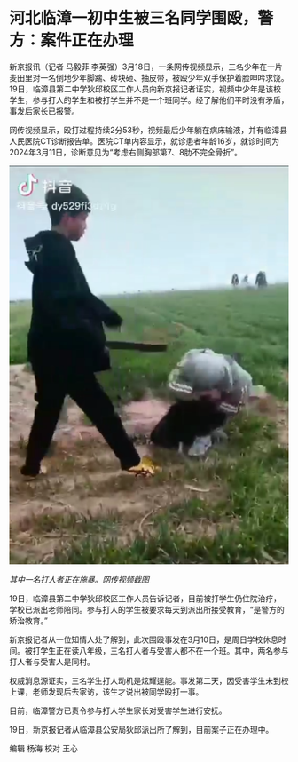 # 河北临漳一初中生被三名同学围殴，警方：案件正在办理

新京报讯（记者 马毅菲
李英强）3月18日，一条网传视频显示，三名少年在一片麦田里对一名倒地少年脚踹、砖块砸、抽皮带，被殴少年双手保护着脸呻吟求饶。19日，临漳县第二中学狄邱校区工作人员向新京报记者证实，视频中少年是该校学生，参与打人的学生和被打学生并不是一个班同学。经了解他们平时没有矛盾，事发后家长已报警。

网传视频显示，殴打过程持续2分53秒，视频最后少年躺在病床输液，并有临漳县人民医院CT诊断报告单。医院CT单内容显示，就诊患者年龄16岁，就诊时间为2024年3月11日，诊断意见为“考虑右侧胸部第7、8肋不完全骨折”。

![84f16785133b2facf91a6b4834bd83f5.jpg](https://raw.githubusercontent.com/qqhsx/qqnews_image/main/2024/03/19/河北临漳一初中生被三名同学围殴，警方：案件正在办理/84f16785133b2facf91a6b4834bd83f5.jpg)

_其中一名打人者正在施暴。网传视频截图_

19日，临漳县第二中学狄邱校区工作人员告诉记者，目前被打学生仍住院治疗，学校已派出老师陪同。参与打人的学生被要求每天到派出所接受教育，“是警方的矫治教育。”

新京报记者从一位知情人处了解到，此次围殴事发在3月10日，是周日学校休息时间。被打学生正在读八年级，三名打人者与受害人都不在一个班。其中，两名参与打人者与受害人是同村。

权威消息源证实，三名学生打人动机是炫耀逞能。事发第二天，因受害学生未到校上课，老师发现后去家访，该生才说出被同学殴打一事。

目前，临漳警方已责令参与打人学生家长对受害学生进行安抚。

19日，新京报记者从临漳县公安局狄邱派出所了解到，目前案子正在办理中。

编辑 杨海 校对 王心

